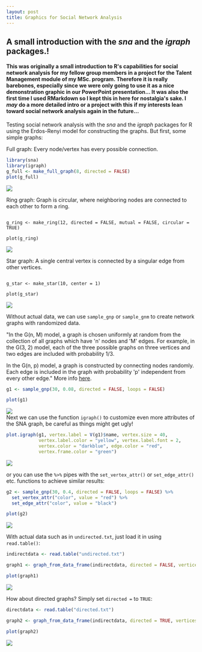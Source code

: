 ```yaml
---
layout: post
title: Graphics for Social Network Analysis
---
```


## A small introduction with the _sna_ and the _igraph_ packages.!

#### This was originally a small introduction to R's capabilities for social network analysis for my fellow group members in a project for the **Talent Management** module of my MSc. program. Therefore it is really barebones, especially since we were only going to use it as a nice demonstration graphic in our PowerPoint presentation... It was also the first time I used **RMarkdown** so I kept this in here for nostalgia's sake. I _may_ do a more detailed intro or a project with this if my interests lean toward social network analysis again in the future...

Testing social network analysis with the _sna_ and the _igraph_ packages for R using the Erdos-Renyi model for constructing the graphs. But first, some simple graphs:

Full graph: Every node/vertex has every possible connection.

```r
library(sna)
library(igraph)
g_full <- make_full_graph(8, directed = FALSE)
plot(g_full)
```
![](../assets/2017-04-03-social-network-analysis_files/unnamed-chunk-1-1.png)

Ring graph: Graph is circular, where neighboring nodes are connected to each other to form a ring.  

```{r}

g_ring <- make_ring(12, directed = FALSE, mutual = FALSE, circular = TRUE)

plot(g_ring)
```

![](../assets/2017-04-03-social-network-analysis_files/unnamed-chunk-2-1.png)  

Star graph: A single central vertex is connected by a singular edge from other vertices.

```{r}

g_star <- make_star(10, center = 1)

plot(g_star)
```

![](../assets/2017-04-03-social-network-analysis_files/unnamed-chunk-3-1.png)  


Without actual data, we can use `sample_gnp` or `sample_gnm` to create network graphs with randomized data.

"In the G(n, M) model, a graph is chosen uniformly at random from the collection of all graphs which have 'n' nodes and 'M' edges. For example, in the G(3, 2) model, each of the three possible graphs on three vertices and two edges are included with probability 1/3.

In the G(n, p) model, a graph is constructed by connecting nodes randomly. Each edge is included in the graph with probability 'p' independent from every other edge." 
More info [here](https://en.wikipedia.org/wiki/Erd%C5%91s%E2%80%93R%C3%A9nyi_model). 



```r
g1 <- sample_gnp(30, 0.08, directed = FALSE, loops = FALSE) 

plot(g1)
```

![](../assets/2017-04-03-social-network-analysis_files/unnamed-chunk-4-1.png)  
Next we can use the function `igraph()` to customize even more attributes of the SNA graph, be careful as things might get ugly! 


```r
plot.igraph(g1, vertex.label = V(g1)$name, vertex.size = 40,
            vertex.label.color = "yellow", vertex.label.font = 2,
            vertex.color = "darkblue", edge.color = "red",
            vertex.frame.color = "green")
```

![](../assets/2017-04-03-social-network-analysis_files/unnamed-chunk-5-1.png)

or you can use the `%>%` pipes with the `set_vertex_attr()` or `set_edge_attr()` etc. functions to achieve similar results: 


```r
g2 <- sample_gnp(30, 0.4, directed = FALSE, loops = FALSE) %>% 
  set_vertex_attr("color", value = "red") %>% 
  set_edge_attr("color", value = "black")

plot(g2)
```

![](../assets/2017-04-03-social-network-analysis_files/unnamed-chunk-6-1.png)<!-- -->

With actual data such as in `undirected.txt`, just load it in using `read.table()`:


```r
indirectdata <- read.table("undirected.txt")

graph1 <- graph_from_data_frame(indirectdata, directed = FALSE, vertices = NULL)

plot(graph1)
```

![](../assets/2017-04-03-social-network-analysis_files/unnamed-chunk-7-1.png)<!-- -->

How about directed graphs? Simply set `directed =` to `TRUE`: 


```r
directdata <- read.table("directed.txt")

graph2 <- graph_from_data_frame(indirectdata, directed = TRUE, vertices = NULL)

plot(graph2)
```
![](../assets/2017-04-03-social-network-analysis_files/unnamed-chunk-8-1.png)<!-- -->  

